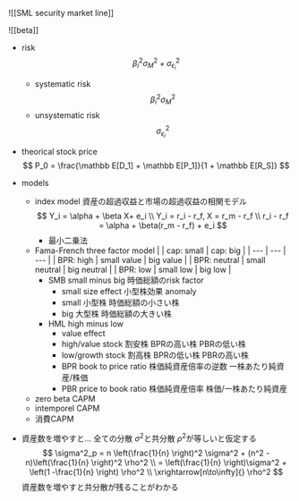 ![[SML security market line]]

![[beta]]

- risk
    $$
    \beta_i^2 \sigma_M^2 + \sigma^2_{\epsilon_i}
    $$
    - systematic risk
        $$
        \beta_i^2 \sigma_M^2 
        $$
    - unsystematic risk
        $$
        \sigma^2_{\epsilon_i}
        $$

- theorical stock price
    $$
    P_0 = \frac{\mathbb E[D_1] + \mathbb E[P_1]}{1 + \mathbb E[R_S]}
    $$
- models
    - index model
        資産の超過収益と市場の超過収益の相関モデル
        $$
        Y_i = \alpha + \beta X+ e_i \\
        Y_i = r_i - r_f, X = r_m - r_f \\
        r_i - r_f = \alpha + \beta(r_m - r_f) + e_i
        $$
        - 最小二乗法
    - Fama-French three factor model
        |  | cap: small | cap: big |
        | --- | --- | --- |
        | BPR: high | small value | big value |
        | BPR: neutral | small neutral | big neutral |
        | BPR: low | small low | big low |
        - SMB small minus big
            時価総額のrisk factor
            - small size effect 小型株効果
                anomaly
            - small 小型株
                時価総額の小さい株
            - big 大型株
                時価総額の大きい株
        - HML high minus low
            - value effect
            - high/value stock 割安株
                BPRの高い株
                PBRの低い株
            - low/growth stock 割高株
                BPRの低い株
                PBRの高い株
            - BPR book to price ratio 株価純資産倍率の逆数
                一株あたり純資産/株価
            - PBR price to book ratio 株価純資産倍率
                株価/一株あたり純資産
    - zero beta CAPM
    - intemporel CAPM
    - 消費CAPM
- 資産数を増やすと…
    全ての分散 $\sigma^2$と共分散 $\rho^2$が等しいと仮定する
    $$
    \sigma^2_p = n \left(\frac{1}{n} \right)^2 \sigma^2 + (n^2 -n)\left(\frac{1}{n} \right)^2 \rho^2 \\ = \left(\frac{1}{n} \right)\sigma^2 + \left(1 -\frac{1}{n} \right) \rho^2 \\
    \xrightarrow[n\to\infty]{} \rho^2
    $$
    資産数を増やすと共分散が残ることがわかる